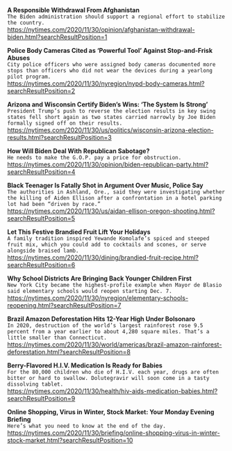 **A Responsible Withdrawal From Afghanistan**\
`The Biden administration should support a regional effort to stabilize the country.`\
https://nytimes.com/2020/11/30/opinion/afghanistan-withdrawal-biden.html?searchResultPosition=1

**Police Body Cameras Cited as ‘Powerful Tool’ Against Stop-and-Frisk Abuses**\
`City police officers who were assigned body cameras documented more stops than officers who did not wear the devices during a yearlong pilot program.`\
https://nytimes.com/2020/11/30/nyregion/nypd-body-cameras.html?searchResultPosition=2

**Arizona and Wisconsin Certify Biden’s Wins: ‘The System Is Strong’**\
`President Trump’s push to reverse the election results in key swing states fell short again as two states carried narrowly by Joe Biden formally signed off on their results.`\
https://nytimes.com/2020/11/30/us/politics/wisconsin-arizona-election-results.html?searchResultPosition=3

**How Will Biden Deal With Republican Sabotage?**\
`He needs to make the G.O.P. pay a price for obstruction.`\
https://nytimes.com/2020/11/30/opinion/biden-republican-party.html?searchResultPosition=4

**Black Teenager Is Fatally Shot in Argument Over Music, Police Say**\
`The authorities in Ashland, Ore., said they were investigating whether the killing of Aiden Ellison after a confrontation in a hotel parking lot had been “driven by race.”`\
https://nytimes.com/2020/11/30/us/aidan-ellison-oregon-shooting.html?searchResultPosition=5

**Let This Festive Brandied Fruit Lift Your Holidays**\
`A family tradition inspired Yewande Komolafe’s spiced and steeped fruit mix, which you could add to cocktails and scones, or serve alongside braised lamb.`\
https://nytimes.com/2020/11/30/dining/brandied-fruit-recipe.html?searchResultPosition=6

**Why School Districts Are Bringing Back Younger Children First**\
`New York City became the highest-profile example when Mayor de Blasio said elementary schools would reopen starting Dec. 7.`\
https://nytimes.com/2020/11/30/nyregion/elementary-schools-reopening.html?searchResultPosition=7

**Brazil Amazon Deforestation Hits 12-Year High Under Bolsonaro**\
`In 2020, destruction of the world’s largest rainforest rose 9.5 percent from a year earlier to about 4,280 square miles. That’s a little smaller than Connecticut.`\
https://nytimes.com/2020/11/30/world/americas/brazil-amazon-rainforest-deforestation.html?searchResultPosition=8

**Berry-Flavored H.I.V. Medication Is Ready for Babies**\
`For the 80,000 children who die of H.I.V. each year, drugs are often bitter or hard to swallow. Dolutegravir will soon come in a tasty dissolving tablet.`\
https://nytimes.com/2020/11/30/health/hiv-aids-medication-babies.html?searchResultPosition=9

**Online Shopping, Virus in Winter, Stock Market: Your Monday Evening Briefing**\
`Here’s what you need to know at the end of the day.`\
https://nytimes.com/2020/11/30/briefing/online-shopping-virus-in-winter-stock-market.html?searchResultPosition=10

